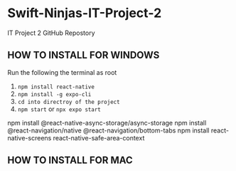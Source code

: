 # Swift-Ninjas-IT-Project-2

IT Project 2 GitHub Repostory

## HOW TO INSTALL FOR WINDOWS

Run the following the terminal as root

1. `npm install react-native`
2. `npm install -g expo-cli`
3. `cd into directroy of the project`
4. `npm start` or `npx expo start`


npm install @react-native-async-storage/async-storage
npm install @react-navigation/native @react-navigation/bottom-tabs
npm install react-native-screens react-native-safe-area-context

## HOW TO INSTALL FOR MAC
